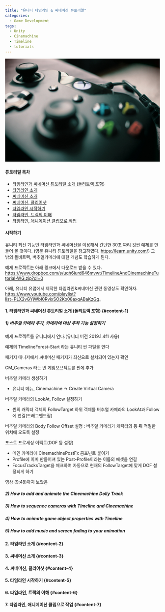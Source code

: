 ```yaml
---
title: "유니티 타임라인 & 씨네머신 튜토리얼"
categories:
  - Game Development
tags:
  - Unity
  - Cinemachine
  - Timeline
  - tutorials
---
```


![Title Image, Unity Timeline and Cinemachine Tutorials](/assets/images/xbox-1602822_1920.jpg "Unity Timeline and Cinemachine Tutorials")

#### 튜토리얼 목차
* [타임라인과 씨네머신 튜토리얼 소개 (돌리트랙 포함)](#content-1)
* [타임라인 소개](#content-2)
* [씨네머신 소개](#content-3)
* [씨네머신, 클리어샷](#content-4)
* [타임라인 시작하기](#content-5)
* [타임라인, 트랙의 이해](#content-6)
* [타임라인, 애니메이션 클립으로 작업](#content-7)


#### 시작하기

유니티 최신 기능인 타임라인과 씨네머신을 이용해서 간단한 30초 짜리 컷씬 예제를 만들어 볼 것이다.
(영문 유니티 튜토리얼을 참고하였다. https://learn.unity.com/)
그 밖의 돌비트랙, 버추얼카메라에 대한 개념도 학습하게 된다.

예제 프로젝트는 아래 링크에서 다운로드 받을 수 있다.
https://www.dropbox.com/s/uqh6iurd646mvwt/TimelineAndCinemachineTutorial-WG.zip?dl=0

아래, 유니티 유럽에서 제작한 타임라인&씨네머신 관련 동영상도 확인하자.
https://www.youtube.com/playlist?list=PLX2vGYjWbI0RvixSO2Ko08axqABaKzGq_


#### 1. 타임라인과 씨네머신 튜토리얼 소개 (돌리트랙 포함) {#content-1}

##### 1) 버추얼 카메라 추가, 카메라에 대상 추적 기능 설정하기

예제 프로젝트를 유니티에서 연다.(유니티 버전 2019.1.4f1 사용)  

예제의 TimelineForest-Start 라는 유니티 씬 파일을 연다

패키지 매니저에서 씨네머신 패키지가 최신으로 설치되어 있는지 확인

CM_Cameras 라는 빈 게임오브젝트를 씬에 추가

버추얼 카메라 생성하기  
* 유니티 메뉴, Cinemachine -> Create Virtual Camera

버추얼 카메라의 LookAt, Follow 설정하기  
* 씬의 캐릭터 객체의 FollowTarget 하위 객체를 버추얼 카메라의 LookAt과 Follow에 연결(드래그앤드랍)

버추얼 카메라의 Body Follow Offset 설정 : 버추얼 카메라가 캐릭터의 등 뒤 적절한 위치에 오도록 설정

포스트 프로세싱 이펙트(DOF 등 설정)
* 메인 카메라에 CinemachinePostFx 콤포넌트 붙이기  
* Profile에 이미 만들어져 있는 Post-Profile이라는 이름의 애셋을 연결
* FocusTracksTarget을 체크하여 자동으로 현재의 FollowTarget에 맞게 DOF 설정되게 하기

영상 (9:48)까지 보았음


##### 2) How to add and animate the Cinemachine Dolly Track 

##### 3) How to sequence cameras with Timeline and Cinemachine 

##### 4) How to animate game object properties with Timeline 

##### 5) How to add music and screen fading to your animation



#### 2. 타임라인 소개 {#content-2}


#### 3. 씨네머신 소개 {#content-3}


#### 4. 씨네머신, 클리어샷 {#content-4}

#### 5. 타임라인 시작하기 {#content-5}

#### 6. 타임라인, 트랙의 이해 {#content-6}

#### 7. 타임라인, 애니메이션 클립으로 작업 {#content-7}


